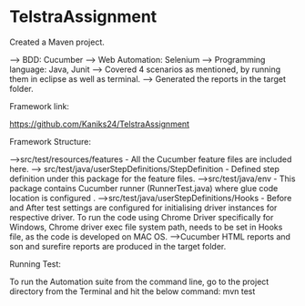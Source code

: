 # TelstraAssignment
Created a Maven project. 

—> BDD: Cucumber 
—> Web Automation: Selenium 
—> Programming language: Java, Junit 
—> Covered 4 scenarios as mentioned, by running them in eclipse as well as terminal. 
—> Generated the reports in the target folder.

Framework link:

https://github.com/Kaniks24/TelstraAssignment

Framework Structure:

—>src/test/resources/features - All the Cucumber feature files are included here.
—> src/test/java/userStepDefinitions/StepDefinition - Defined step definition under this package for the feature files.
—>src/test/java/env - This package contains Cucumber runner (RunnerTest.java) where glue code location is configured .
—>src/test/java/userStepDefinitions/Hooks - Before and After test settings are configured for initialising driver instances for respective driver.
To run the code using Chrome Driver specifically for Windows, Chrome driver exec file system path, needs to be set in Hooks file, as the code is developed on MAC OS.
—>Cucumber HTML reports and son and surefire reports are produced in the target folder.

Running Test:

To run the Automation suite from the command line, go to the project directory from the Terminal and hit the below command:
       mvn test


